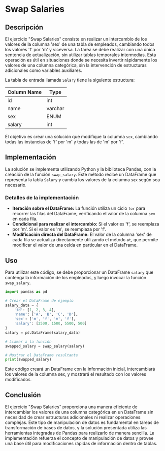 # Swap Salaries

## Descripción

El ejercicio "Swap Salaries" consiste en realizar un intercambio de los valores de la columna 'sex' de una tabla de empleados, cambiando todos los valores 'f' por 'm' y viceversa. La tarea se debe realizar con una única sentencia de actualización, sin utilizar tablas temporales intermedias. Esta operación es útil en situaciones donde se necesita invertir rápidamente los valores de una columna categórica, sin la intervención de estructuras adicionales como variables auxiliares.

La tabla de entrada llamada `Salary` tiene la siguiente estructura:

| Column Name | Type     |
|-------------|----------|
| id          | int      |
| name        | varchar  |
| sex         | ENUM     |
| salary      | int      |

El objetivo es crear una solución que modifique la columna `sex`, cambiando todas las instancias de 'f' por 'm' y todas las de 'm' por 'f'.

## Implementación

La solución se implementa utilizando Python y la biblioteca Pandas, con la creación de la función `swap_salary`. Este método recibe un DataFrame que representa la tabla `Salary` y cambia los valores de la columna `sex` según sea necesario.

### Detalles de la implementación

- **Iteración sobre el DataFrame:** La función utiliza un ciclo `for` para recorrer las filas del DataFrame, verificando el valor de la columna `sex` en cada fila.
- **Condicional para realizar el intercambio:** Si el valor es 'f', se reemplaza por 'm'. Si el valor es 'm', se reemplaza por 'f'.
- **Modificación directa del DataFrame:** El valor de la columna 'sex' de cada fila se actualiza directamente utilizando el método `at`, que permite modificar el valor de una celda en particular en el DataFrame.

## Uso

Para utilizar este código, se debe proporcionar un DataFrame `salary` que contenga la información de los empleados, y luego invocar la función `swap_salary`.

```python
import pandas as pd

# Crear el DataFrame de ejemplo
salary_data = {
    'id': [1, 2, 3, 4],
    'name': ['A', 'B', 'C', 'D'],
    'sex': ['m', 'f', 'm', 'f'],
    'salary': [2500, 1500, 5500, 500]
}
salary = pd.DataFrame(salary_data)

# Llamar a la función
swapped_salary = swap_salary(salary)

# Mostrar el DataFrame resultante
print(swapped_salary)
```

Este código creará un DataFrame con la información inicial, intercambiará los valores de la columna sex, y mostrará el resultado con los valores modificados.

## Conclusión

El ejercicio "Swap Salaries" proporciona una manera eficiente de intercambiar los valores de una columna categórica en un DataFrame sin necesidad de crear estructuras adicionales ni realizar operaciones complejas. Este tipo de manipulación de datos es fundamental en tareas de transformación de bases de datos, y la solución presentada utiliza las herramientas integradas de Pandas para realizarlo de manera sencilla. La implementación refuerza el concepto de manipulación de datos y provee una base útil para modificaciones rápidas de información dentro de tablas.
